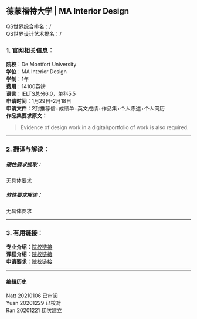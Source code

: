 ##  德蒙福特大学 | MA Interior Design

QS世界综合排名：/  
QS世界设计艺术排名：/  

### 1. 官网相关信息：

**院校**：De Montfort University   
**学位**：MA Interior Design  
**学制**：1年  
**费用**：14100英镑  
**语言**：IELTS总分6.0，单科5.5  
**申请时间**：1月29日-2月18日  
**申请文件**：2封推荐信+成绩单+英文成绩+作品集+个人陈述+个人简历  
**作品集要求原文：**  
> Evidence of design work in a digital/portfolio of work is also required.




---


### 2. 翻译与解读：

##### 硬性要求提取：
无具体要求  


##### 软性要求解读：
无具体要求  

---


### 3. 有用链接：

**专业介绍：**[院校链接](https://www.dmu.ac.uk/study/courses/postgraduate-courses/interior-design-ma-degree/interior-design-ma-degree.aspx)  
**课程介绍：**[院校链接](https://www.dmu.ac.uk/study/courses/postgraduate-courses/interior-design-ma-degree/interior-design-ma-degree.aspx)  
**申请要求：**[院校链接](https://www.dmu.ac.uk/study/courses/postgraduate-courses/interior-design-ma-degree/interior-design-ma-degree.aspx)  



---


#### 编辑历史  
Natt 20210106 已审阅  
Yuan 20201229 已校对  
Ran 20201221 初次建立
